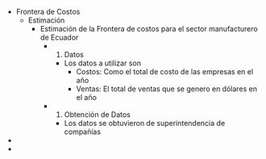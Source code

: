 - Frontera de Costos
	- Estimación
		- Estimación de la Frontera de costos para el sector manufacturero de Ecuador
			- 1. Datos
				- Los datos a utilizar son
					- Costos: Como el total de costo de las empresas en el año
					- Ventas: El total de ventas que se genero en dólares en el año
			- 1. Obtención de Datos
				- Los datos se obtuvieron de superintendencia de compañías
-
-